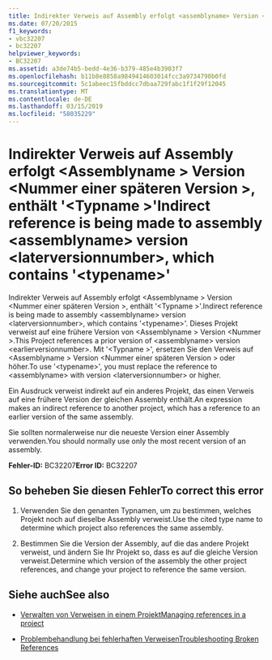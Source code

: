 ```yaml
---
title: Indirekter Verweis auf Assembly erfolgt <assemblyname> Version <laterversionnumber>, enthält '<typename>'
ms.date: 07/20/2015
f1_keywords:
- vbc32207
- bc32207
helpviewer_keywords:
- BC32207
ms.assetid: a3de74b5-bedd-4e36-b379-485e4b3903f7
ms.openlocfilehash: b11b8e8858a9849414603014fcc3a9734790b0fd
ms.sourcegitcommit: 5c1abeec15fbddcc7dbaa729fabc1f1f29f12045
ms.translationtype: MT
ms.contentlocale: de-DE
ms.lasthandoff: 03/15/2019
ms.locfileid: "58035229"
---
```

# <a name="indirect-reference-is-being-made-to-assembly-assemblyname-version-laterversionnumber-which-contains-typename"></a><span data-ttu-id="d8d04-102">Indirekter Verweis auf Assembly erfolgt \<Assemblyname > Version \<Nummer einer späteren Version >, enthält '\<Typname >'</span><span class="sxs-lookup"><span data-stu-id="d8d04-102">Indirect reference is being made to assembly \<assemblyname> version \<laterversionnumber>, which contains '\<typename>'</span></span>
<span data-ttu-id="d8d04-103">Indirekter Verweis auf Assembly erfolgt \<Assemblyname > Version \<Nummer einer späteren Version >, enthält '\<Typname >'.</span><span class="sxs-lookup"><span data-stu-id="d8d04-103">Indirect reference is being made to assembly \<assemblyname> version \<laterversionnumber>, which contains '\<typename>'.</span></span> <span data-ttu-id="d8d04-104">Dieses Projekt verweist auf eine frühere Version von \<Assemblyname > Version \<Nummer >.</span><span class="sxs-lookup"><span data-stu-id="d8d04-104">This Project references a prior version of \<assemblyname> version \<earlierversionnumber>.</span></span> <span data-ttu-id="d8d04-105">Mit '\<Typname >', ersetzen Sie den Verweis auf \<Assemblyname > Version \<Nummer einer späteren Version > oder höher.</span><span class="sxs-lookup"><span data-stu-id="d8d04-105">To use '\<typename>', you must replace the reference to \<assemblyname> with version \<laterversionnumber> or higher.</span></span>  
  
 <span data-ttu-id="d8d04-106">Ein Ausdruck verweist indirekt auf ein anderes Projekt, das einen Verweis auf eine frühere Version der gleichen Assembly enthält.</span><span class="sxs-lookup"><span data-stu-id="d8d04-106">An expression makes an indirect reference to another project, which has a reference to an earlier version of the same assembly.</span></span>  
  
 <span data-ttu-id="d8d04-107">Sie sollten normalerweise nur die neueste Version einer Assembly verwenden.</span><span class="sxs-lookup"><span data-stu-id="d8d04-107">You should normally use only the most recent version of an assembly.</span></span>  
  
 <span data-ttu-id="d8d04-108">**Fehler-ID:** BC32207</span><span class="sxs-lookup"><span data-stu-id="d8d04-108">**Error ID:** BC32207</span></span>  
  
## <a name="to-correct-this-error"></a><span data-ttu-id="d8d04-109">So beheben Sie diesen Fehler</span><span class="sxs-lookup"><span data-stu-id="d8d04-109">To correct this error</span></span>  
  
1.  <span data-ttu-id="d8d04-110">Verwenden Sie den genanten Typnamen, um zu bestimmen, welches Projekt noch auf dieselbe Assembly verweist.</span><span class="sxs-lookup"><span data-stu-id="d8d04-110">Use the cited type name to determine which project also references the same assembly.</span></span>  
  
2.  <span data-ttu-id="d8d04-111">Bestimmen Sie die Version der Assembly, auf die das andere Projekt verweist, und ändern Sie Ihr Projekt so, dass es auf die gleiche Version verweist.</span><span class="sxs-lookup"><span data-stu-id="d8d04-111">Determine which version of the assembly the other project references, and change your project to reference the same version.</span></span>  
  
## <a name="see-also"></a><span data-ttu-id="d8d04-112">Siehe auch</span><span class="sxs-lookup"><span data-stu-id="d8d04-112">See also</span></span>

- [<span data-ttu-id="d8d04-113">Verwalten von Verweisen in einem Projekt</span><span class="sxs-lookup"><span data-stu-id="d8d04-113">Managing references in a project</span></span>](/visualstudio/ide/managing-references-in-a-project)

- [<span data-ttu-id="d8d04-114">Problembehandlung bei fehlerhaften Verweisen</span><span class="sxs-lookup"><span data-stu-id="d8d04-114">Troubleshooting Broken References</span></span>](/visualstudio/ide/troubleshooting-broken-references)
